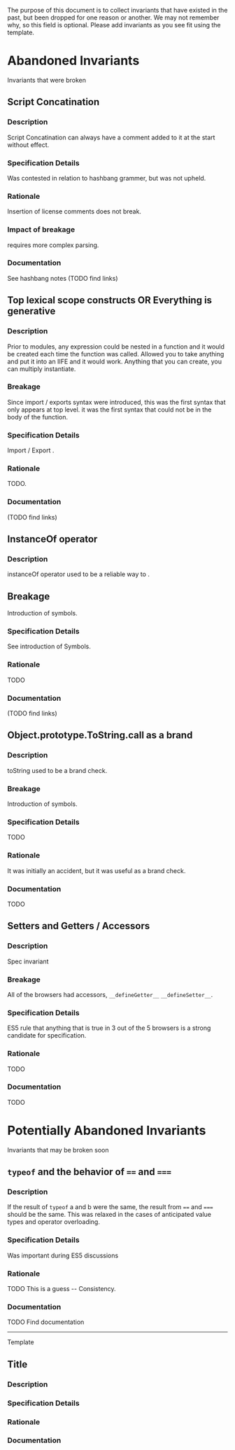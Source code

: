 The purpose of this document is to collect invariants that have existed in the past, but been dropped for one reason or another. We may not remember why, so this field is optional. Please add invariants as you see fit using the template.

# Abandoned Invariants
Invariants that were broken

## Script Concatination

### Description

Script Concatination can always have a comment added to it at the start without effect.

### Specification Details

Was contested in relation to hashbang grammer, but was not upheld.

### Rationale

Insertion of license comments does not break.

### Impact of breakage

requires more complex parsing.

### Documentation

See hashbang notes (TODO find links)

## Top lexical scope constructs OR Everything is generative

### Description

Prior to modules, any expression could be nested in a function and it would be created each time the function was called. Allowed you to take anything and put it into an IIFE and it would work. Anything that you can create, you can multiply instantiate.

### Breakage

Since import / exports syntax were introduced, this was the first syntax that only appears at top level. it was the first syntax that could not be in the body of the function.

### Specification Details

Import / Export .

### Rationale

TODO.

### Documentation

(TODO find links)

## InstanceOf operator

### Description

instanceOf operator used to be a reliable way to .

## Breakage

Introduction of symbols.

### Specification Details

See introduction of Symbols.

### Rationale

TODO

### Documentation

(TODO find links)

## Object.prototype.ToString.call as a brand

### Description

toString used to be a brand check.

### Breakage

Introduction of symbols.

### Specification Details

TODO

### Rationale

It was initially an accident, but it was useful as a brand check.

### Documentation

TODO

## Setters and Getters / Accessors

### Description
Spec invariant
### Breakage

All of the browsers had accessors, `__defineGetter__` `__defineSetter__`.

### Specification Details

ES5 rule that anything that is true in 3 out of the 5 browsers is a strong candidate for specification.

### Rationale

TODO

### Documentation

TODO

# Potentially Abandoned Invariants
Invariants that may be broken soon

## `typeof` and the behavior of `==` and `===`

### Description

If the result of `typeof` a and b were the same, the result from `==` and `===` should be the same. This was relaxed in the cases of anticipated value types and operator overloading.

### Specification Details

Was important during ES5 discussions

### Rationale

TODO
This is a guess -- Consistency.

### Documentation

TODO
Find documentation

----

Template

## Title

### Description

### Specification Details

### Rationale

### Documentation

